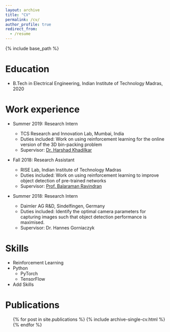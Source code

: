 ```yaml
---
layout: archive
title: "CV"
permalink: /cv/
author_profile: true
redirect_from:
  - /resume
---
```


{% include base_path %}

Education
======
* B.Tech in Electrical Engineering, Indian Institute of Technology Madras, 2020

Work experience
======
* Summer 2019: Research Intern
  * TCS Research and Innovation Lab, Mumbai, India
  * Duties included: Work on using reinforcement learning for the online version of the 3D bin-packing problem 
  * Supervisor: [Dr. Harshad Khadilkar](https://sites.google.com/view/harshad/home)

* Fall 2018: Research Assistant
  * RISE Lab, Indian Institute of Technology Madras
  * Duties included: Work on using reinforcement learning to improve object detection of pre-trained networks
  * Supervisor: [Prof. Balaraman Ravindran](https://www.cse.iitm.ac.in/~ravi/)

* Summer 2018: Research Intern
  * Daimler AG R&D, Sindelfingen, Germany
  * Duties included: Identify the optimal camera parameters for capturing images such that object detection performance is maximised.
  * Supervisor: Dr. Hannes Gorniaczyk

  
Skills
======
* Reinforcement Learning
* Python
  * PyTorch
  * TensorFlow
* Add Skills

Publications
======
  <ul>{% for post in site.publications %}
    {% include archive-single-cv.html %}
  {% endfor %}</ul>
  
